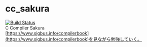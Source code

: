 # cc_sakura
[![Build Status](https://travis-ci.org/Takana-Norimasa/cc_sakura.svg?branch=master)](https://travis-ci.org/Takana-Norimasa/cc_sakura)  
C Compiler Sakura  
[https://www.sigbus.info/compilerbook](https://www.sigbus.info/compilerbook)を見ながら勉強していく。

